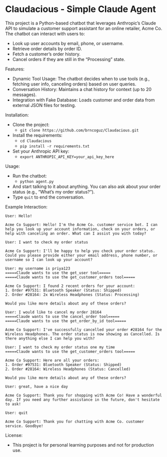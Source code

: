 # Claudacious - Simple Claude Agent

This project is a Python-based chatbot that leverages Anthropic’s Claude API to simulate a customer support assistant for an online retailer, Acme Co. The chatbot can interact with users to:
- Look up user accounts by email, phone, or username.
- Retrieve order details by order ID.
- Fetch a customer’s order history.
- Cancel orders if they are still in the “Processing” state.


Features:
- Dynamic Tool Usage: The chatbot decides when to use tools (e.g., fetching user info, canceling orders) based on user queries.
- Conversation History: Maintains a chat history for context (up to 20 messages).
- Integration with Fake Database: Loads customer and order data from external JSON files for testing.

Installation:
- Clone the project:
  - `git clone https://github.com/brncoguz/Claudacious.git`
- Install the requirements:
  - `cd Claudacious`
  - `pip install -r requirements.txt`
- Set your Anthropic API key:
  - `export ANTHROPIC_API_KEY=your_api_key_here`

Usage:
- Run the chatbot:
  - `python agent.py`
- And start talking to it about anything. You can also ask about your order status (e.g., “What’s my order status?”).
- Type `quit` to end the conversation.

Example Interaction:
```
User: Hello!

Acme Co Support: Hello! I'm the Acme Co. customer service bot. I can help you look up your account information, check on your orders, or help with canceling an order. What can I assist you with today?

User: I want to check my order status

Acme Co Support: I'll be happy to help you check your order status. Could you please provide either your email address, phone number, or username so I can look up your account?

User: my username is priya123
=====Claude wants to use the get_user tool=====
=====Claude wants to use the get_customer_orders tool=====

Acme Co Support: I found 2 recent orders for your account:
1. Order #97531: Bluetooth Speaker (Status: Shipped)
2. Order #28164: 2x Wireless Headphones (Status: Processing)

Would you like more details about any of these orders?

User: I would like to cancel my order 28164
=====Claude wants to use the cancel_order tool=====
=====Claude wants to use the get_order_by_id tool=====

Acme Co Support: I've successfully cancelled your order #28164 for the Wireless Headphones. The order status is now showing as Cancelled. Is there anything else I can help you with?

User: I want to check my order status one my time
=====Claude wants to use the get_customer_orders tool=====

Acme Co Support: Here are all your orders:
1. Order #97531: Bluetooth Speaker (Status: Shipped)
2. Order #28164: Wireless Headphones (Status: Cancelled)

Would you like more details about any of these orders?

User: great, have a nice day 

Acme Co Support: Thank you for shopping with Acme Co! Have a wonderful day. If you need any further assistance in the future, don't hesitate to ask!

User: quit

Acme Co Support: Thank you for chatting with Acme Co. customer service. Goodbye!
```

License:
- This project is for personal learning purposes and not for production use.
